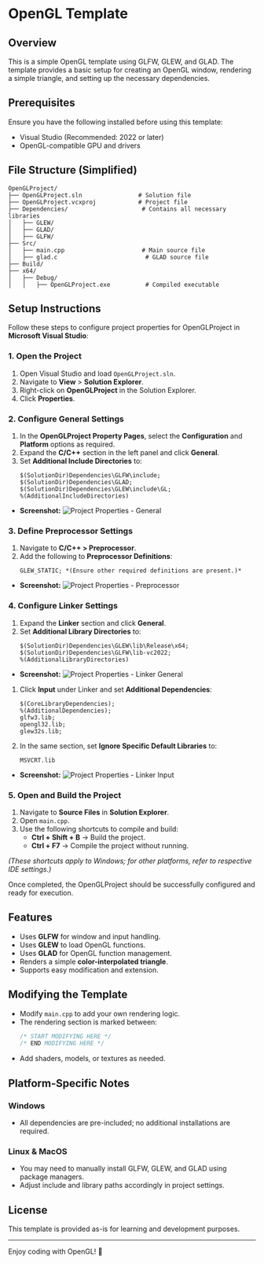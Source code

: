 # OpenGL Template

## Overview
This is a simple OpenGL template using GLFW, GLEW, and GLAD. The template provides a basic setup for creating an OpenGL window, rendering a simple triangle, and setting up the necessary dependencies.

## Prerequisites
Ensure you have the following installed before using this template:
- Visual Studio (Recommended: 2022 or later)
- OpenGL-compatible GPU and drivers

## File Structure (Simplified)
```
OpenGLProject/
├── OpenGLProject.sln                # Solution file
├── OpenGLProject.vcxproj            # Project file
├── Dependencies/                     # Contains all necessary libraries
│   ├── GLEW/
│   ├── GLAD/
│   ├── GLFW/
├── Src/
│   ├── main.cpp                      # Main source file
│   ├── glad.c                         # GLAD source file
├── Build/
├── x64/
│   ├── Debug/
│   │   ├── OpenGLProject.exe          # Compiled executable
```

## Setup Instructions

Follow these steps to configure project properties for OpenGLProject in **Microsoft Visual Studio**:  

### 1. Open the Project

1. Open Visual Studio and load `OpenGLProject.sln`.  
2. Navigate to **View** > **Solution Explorer**.  
3. Right-click on **OpenGLProject** in the Solution Explorer.  
4. Click **Properties**.  

### **2. Configure General Settings**  
1. In the **OpenGLProject Property Pages**, select the **Configuration** and **Platform** options as required.  
2. Expand the **C/C++** section in the left panel and click **General**.  
3. Set **Additional Include Directories** to:  
   ```
   $(SolutionDir)Dependencies\GLFW\include;
   $(SolutionDir)Dependencies\GLAD;
   $(SolutionDir)Dependencies\GLEW\include\GL;
   %(AdditionalIncludeDirectories)
   ```  
 - **Screenshot:**
 ![Project Properties - General](screenshots/img1.png)

### **3. Define Preprocessor Settings**  
1. Navigate to **C/C++ > Preprocessor**.  
2. Add the following to **Preprocessor Definitions**:  
   ```
   GLEW_STATIC; *(Ensure other required definitions are present.)*
   ``` 
 - **Screenshot:**
 ![Project Properties - Preprocessor](screenshots/img2.png) 

### **4. Configure Linker Settings**  
1. Expand the **Linker** section and click **General**.  
2. Set **Additional Library Directories** to:  
   ```
   $(SolutionDir)Dependencies\GLEW\lib\Release\x64;
   $(SolutionDir)Dependencies\GLFW\lib-vc2022;
   %(AdditionalLibraryDirectories)
   ```  
 - **Screenshot:**
 ![Project Properties - Linker General](screenshots/img3.png)

1. Click **Input** under Linker and set **Additional Dependencies**:  
   ```
   $(CoreLibraryDependencies);
   %(AdditionalDependencies);
   glfw3.lib;
   opengl32.lib;
   glew32s.lib;
   ```  
2. In the same section, set **Ignore Specific Default Libraries** to:  
   ```
   MSVCRT.lib
   ```  
 - **Screenshot:**
 ![Project Properties - Linker Input](screenshots/img4.png)


### **5. Open and Build the Project**  
1. Navigate to **Source Files** in **Solution Explorer**.  
2. Open `main.cpp`.  
3. Use the following shortcuts to compile and build:  
   - **Ctrl + Shift + B** → Build the project.  
   - **Ctrl + F7** → Compile the project without running.  

*(These shortcuts apply to Windows; for other platforms, refer to respective IDE settings.)*

Once completed, the OpenGLProject should be successfully configured and ready for execution.  

## Features
- Uses **GLFW** for window and input handling.
- Uses **GLEW** to load OpenGL functions.
- Uses **GLAD** for OpenGL function management.
- Renders a simple **color-interpolated triangle**.
- Supports easy modification and extension.

## Modifying the Template
- Modify `main.cpp` to add your own rendering logic.
- The rendering section is marked between:
  ```cpp
  /* START MODIFYING HERE */
  /* END MODIFYING HERE */
  ```
- Add shaders, models, or textures as needed.

## Platform-Specific Notes
### **Windows**
- All dependencies are pre-included; no additional installations are required.

### **Linux & MacOS**
- You may need to manually install GLFW, GLEW, and GLAD using package managers.
- Adjust include and library paths accordingly in project settings.

## License
This template is provided as-is for learning and development purposes.

---
Enjoy coding with OpenGL! 🚀

